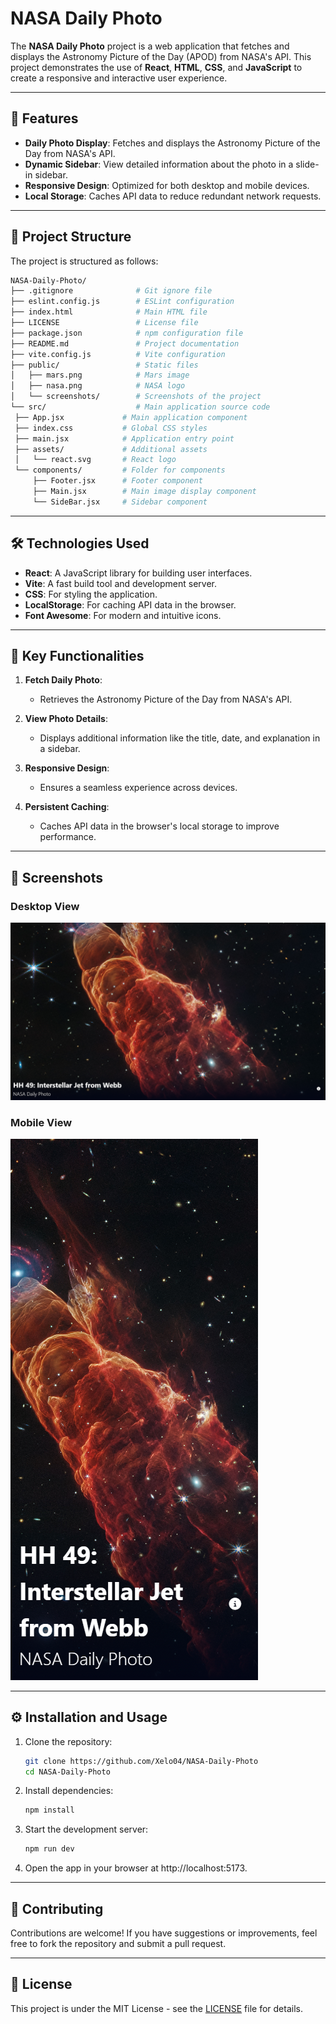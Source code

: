 # NASA Daily Photo

The **NASA Daily Photo** project is a web application that fetches and displays the Astronomy Picture of the Day (APOD) from NASA's API. This project demonstrates the use of **React**, **HTML**, **CSS**, and **JavaScript** to create a responsive and interactive user experience.

---

## 🚀 Features

- **Daily Photo Display**: Fetches and displays the Astronomy Picture of the Day from NASA's API.
- **Dynamic Sidebar**: View detailed information about the photo in a slide-in sidebar.
- **Responsive Design**: Optimized for both desktop and mobile devices.
- **Local Storage**: Caches API data to reduce redundant network requests.

---

## 📂 Project Structure

The project is structured as follows:

```bash
NASA-Daily-Photo/
├── .gitignore              # Git ignore file
├── eslint.config.js        # ESLint configuration
├── index.html              # Main HTML file
├── LICENSE                 # License file
├── package.json            # npm configuration file
├── README.md               # Project documentation
├── vite.config.js          # Vite configuration
├── public/                 # Static files
│   ├── mars.png            # Mars image
│   ├── nasa.png            # NASA logo
│   └── screenshots/        # Screenshots of the project
└── src/                    # Main application source code
 ├── App.jsx             # Main application component
 ├── index.css           # Global CSS styles
 ├── main.jsx            # Application entry point
 ├── assets/             # Additional assets
 │   └── react.svg       # React logo
 └── components/         # Folder for components
     ├── Footer.jsx      # Footer component
     ├── Main.jsx        # Main image display component
     └── SideBar.jsx     # Sidebar component
```

---

## 🛠️ Technologies Used

- **React**: A JavaScript library for building user interfaces.
- **Vite**: A fast build tool and development server.
- **CSS**: For styling the application.
- **LocalStorage**: For caching API data in the browser.
- **Font Awesome**: For modern and intuitive icons.

---

## 🌟 Key Functionalities

1. **Fetch Daily Photo**:

   - Retrieves the Astronomy Picture of the Day from NASA's API.

2. **View Photo Details**:

   - Displays additional information like the title, date, and explanation in a sidebar.

3. **Responsive Design**:

   - Ensures a seamless experience across devices.

4. **Persistent Caching**:

   - Caches API data in the browser's local storage to improve performance.

---

## 📸 Screenshots

### Desktop View

![Desktop View](public/screenshots/DesktopView.png)

### Mobile View

![Mobile View](public/screenshots/MobileView.png)

---

## ⚙️ Installation and Usage

1. Clone the repository:
   ```bash
   git clone https://github.com/Xelo04/NASA-Daily-Photo
   cd NASA-Daily-Photo
   ```
2. Install dependencies:
   ```bash
   npm install
   ```
3. Start the development server:
   ```bash
   npm run dev
   ```
4. Open the app in your browser at http://localhost:5173.

---

## 🤝 Contributing

Contributions are welcome! If you have suggestions or improvements, feel free to fork the repository and submit a pull request.

---

## 📜 License

This project is under the MIT License - see the [LICENSE](./LICENSE) file for details.
